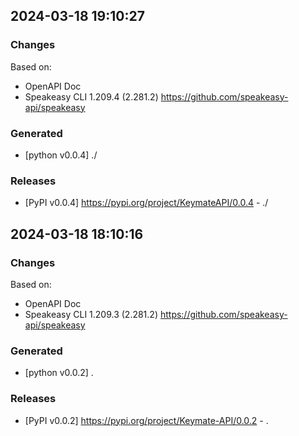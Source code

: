 ## 2024-03-18 19:10:27
### Changes
Based on:
- OpenAPI Doc  
- Speakeasy CLI 1.209.4 (2.281.2) https://github.com/speakeasy-api/speakeasy
### Generated
- [python v0.0.4] ./
### Releases
- [PyPI v0.0.4] https://pypi.org/project/KeymateAPI/0.0.4 - ./

## 2024-03-18 18:10:16
### Changes
Based on:
- OpenAPI Doc  
- Speakeasy CLI 1.209.3 (2.281.2) https://github.com/speakeasy-api/speakeasy
### Generated
- [python v0.0.2] .
### Releases
- [PyPI v0.0.2] https://pypi.org/project/Keymate-API/0.0.2 - .
